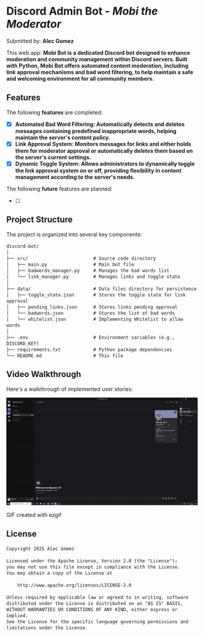 # Discord Admin Bot - *Mobi the Moderator*

Submitted by: **Alec Gomez**

This web app: **Mobi Bot is a dedicated Discord bot designed to enhance moderation and community management within Discord servers. Built with Python, Mobi Bot offers automated content moderation, including link approval mechanisms and bad word filtering, to help maintain a safe and welcoming environment for all community members.**

## Features

The following **features** are completed:

- [x] **Automated Bad Word Filtering: Automatically detects and deletes messages containing predefined inappropriate words, helping maintain the server's content policy.**
- [x] **Link Approval System: Monitors messages for links and either holds them for moderator approval or automatically deletes them based on the server's current settings.**
- [x] **Dynamic Toggle System: Allows administrators to dynamically toggle the link approval system on or off, providing flexibility in content management according to the server's needs.**

The following **future** features are planned:

- [ ] 

## Project Structure

The project is organized into several key components:
```
discord-bot/
│
├── src/                        # Source code directory
│   ├── main.py                 # Main bot file
│   ├── badwords_manager.py     # Manages the bad words list
│   └── link_manager.py         # Manages links and toggle state
│
├── data/                       # Data files directory for persistence
│   ├── toggle_state.json       # Stores the toggle state for link approval
│   ├── pending_links.json      # Stores links pending approval
│   └── badwords.json           # Stores the list of bad words
|   └── whitelist.json          # Implementing Whitelist to allow words
│
├── .env                        # Environment variables (e.g., DISCORD_KEY)
├── requirements.txt            # Python package dependencies
└── README.md                   # This file
```
## Video Walkthrough

Here's a walkthrough of implemented user stories:

<img src='public\assets\walkthrough.gif' title='Video Walkthrough' width='' alt='Video Walkthrough' />

GIF created with ezgif

## License

    Copyright 2025 Alec Gomez

    Licensed under the Apache License, Version 2.0 (the "License");
    you may not use this file except in compliance with the License.
    You may obtain a copy of the License at

        http://www.apache.org/licenses/LICENSE-2.0

    Unless required by applicable law or agreed to in writing, software
    distributed under the License is distributed on an "AS IS" BASIS,
    WITHOUT WARRANTIES OR CONDITIONS OF ANY KIND, either express or implied.
    See the License for the specific language governing permissions and
    limitations under the License.